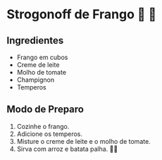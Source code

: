 

# Strogonoff de Frango 🍗 🐔

## Ingredientes

- Frango em cubos
- Creme de leite
- Molho de tomate
- Champignon
- Temperos

## Modo de Preparo

1. Cozinhe o frango.
2. Adicione os temperos.
3. Misture o creme de leite e o molho de tomate.
4. Sirva com arroz e batata palha. 🍚🥔